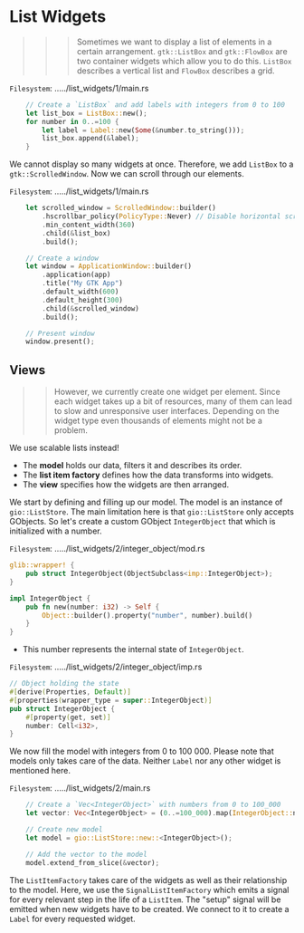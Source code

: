 # **List Widgets**

>>> Sometimes we want to display a list of elements in a certain arrangement. `gtk::ListBox` and `gtk::FlowBox` are two container widgets which allow you to do this. `ListBox` describes a vertical list and `FlowBox` describes a grid.

`Filesystem`: ...../list_widgets/1/main.rs

```rust
    // Create a `ListBox` and add labels with integers from 0 to 100
    let list_box = ListBox::new();
    for number in 0..=100 {
        let label = Label::new(Some(&number.to_string()));
        list_box.append(&label);
    }
```

We cannot display so many widgets at once. Therefore, we add `ListBox` to a `gtk::ScrolledWindow`. Now we can scroll through our elements.

`Filesystem`: ...../list_widgets/1/main.rs

```rust
    let scrolled_window = ScrolledWindow::builder()
        .hscrollbar_policy(PolicyType::Never) // Disable horizontal scrolling
        .min_content_width(360)
        .child(&list_box)
        .build();

    // Create a window
    let window = ApplicationWindow::builder()
        .application(app)
        .title("My GTK App")
        .default_width(600)
        .default_height(300)
        .child(&scrolled_window)
        .build();

    // Present window
    window.present();
```

## **Views**

>> However, we currently create one widget per element. Since each widget takes up a bit of resources, many of them can lead to slow and unresponsive user interfaces. Depending on the widget type even thousands of elements might not be a problem.

We use scalable lists instead!

* The **model** holds our data, filters it and describes its order.
* The **list item factory** defines how the data transforms into widgets.
* The **view** specifies how the widgets are then arranged.

We start by defining and filling up our model. The model is an instance of `gio::ListStore`. The main limitation here is that `gio::ListStore` only accepts GObjects. So let's create a custom GObject `IntegerObject` that which is initialized with a number.

`Filesystem`: ...../list_widgets/2/integer_object/mod.rs

```rust
glib::wrapper! {
    pub struct IntegerObject(ObjectSubclass<imp::IntegerObject>);
}

impl IntegerObject {
    pub fn new(number: i32) -> Self {
        Object::builder().property("number", number).build()
    }
}
```

* This number represents the internal state of `IntegerObject`.

`Filesystem`: ...../list_widgets/2/integer_object/imp.rs

```rust
// Object holding the state
#[derive(Properties, Default)]
#[properties(wrapper_type = super::IntegerObject)]
pub struct IntegerObject {
    #[property(get, set)]
    number: Cell<i32>,
}
```

We now fill the model with integers from 0 to 100 000. Please note that models only takes care of the data. Neither `Label` nor any other widget is mentioned here.

`Filesystem`: ...../list_widgets/2/main.rs

```rust
    // Create a `Vec<IntegerObject>` with numbers from 0 to 100_000
    let vector: Vec<IntegerObject> = (0..=100_000).map(IntegerObject::new).collect();

    // Create new model
    let model = gio::ListStore::new::<IntegerObject>();

    // Add the vector to the model
    model.extend_from_slice(&vector);
```

The `ListItemFactory` takes care of the widgets as well as their relationship to the model. Here, we use the `SignalListItemFactory` which emits a signal for every relevant step in the life of a `ListItem`. The "setup" signal will be emitted when new widgets have to be created. We connect to it to create a `Label` for every requested widget.